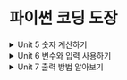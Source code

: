 
# 파이썬 코딩 도장

<details>
<summary>Unit 5 숫자 계산하기 </summary>
<div markdown="1">      
 
[ 모르는 것 정리 ](https://github.com/saJaeHyukc/TIL/tree/main/python%20coding%20dojang/unit5)

</div>
</details>

<details>
<summary>Unit 6 변수와 입력 사용하기 </summary>
<div markdown="2"> 
      
[모르는 것 정리](https://github.com/saJaeHyukc/TIL/tree/main/python%20coding%20dojang/unit6/)

</div>
</details>

<details>
<summary>Unit 7 출력 방법 알아보기 </summary>
<div markdown="3">       

[모르는 것 정리](https://github.com/saJaeHyukc/TIL/tree/main/python%20coding%20dojang/unit7/)

</div>
</details>
